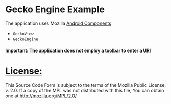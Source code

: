 # Gecko Engine Example

The application uses Mozilla [Android Components](https://github.com/mozilla-mobile/android-components)
 - `GeckoView`
 - `GeckoEngine`
 
 #### Important: The application does not employ a toolbar to enter a URI
 
 # [License:](https://github.com/mozilla-mobile/android-components#license)
 
 >
This Source Code Form is subject to the terms of the Mozilla Public
License, v. 2.0. If a copy of the MPL was not distributed with this
file, You can obtain one at http://mozilla.org/MPL/2.0/
